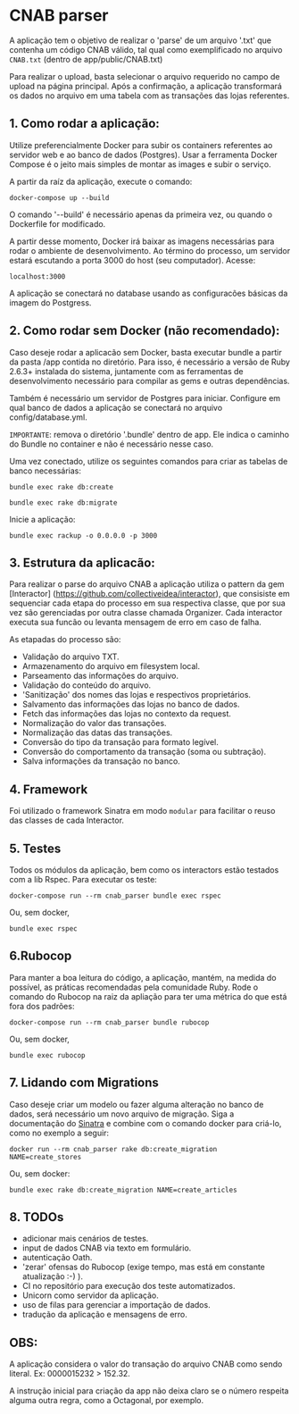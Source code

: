 # CNAB parser

A aplicação tem o objetivo de realizar o 'parse' de um arquivo '.txt' que contenha um código CNAB válido, tal qual como exemplificado no arquivo `CNAB.txt` (dentro de app/public/CNAB.txt)

Para realizar o upload, basta selecionar o arquivo requerido no campo de upload na página principal. Após a confirmação, a aplicação transformará os dados no arquivo em uma tabela com as transações das lojas referentes.

## 1. Como rodar a aplicação:

Utilize preferencialmente Docker para subir os containers referentes ao servidor web e ao banco de dados (Postgres). Usar a ferramenta Docker Compose é o jeito mais simples de montar as images e subir o serviço.

A partir da raíz da aplicação, execute o comando:

```
docker-compose up --build
```
O comando '--build' é necessário apenas da primeira vez, ou quando o Dockerfile for modificado. 

A partir desse momento, Docker irá baixar as imagens necessárias para rodar o ambiente de desenvolvimento. Ao término do processo, um servidor estará escutando a porta 3000 do host (seu computador). Acesse:

```
localhost:3000
```

A aplicação se conectará no database usando as configuracões básicas da imagem do Postgress.

## 2. Como rodar sem Docker (não recomendado):

Caso deseje rodar a aplicacão sem Docker, basta executar bundle a partir da pasta /app contida no diretório. Para isso, é necessário a versão de Ruby 2.6.3+ instalada do sistema, juntamente com as ferramentas de desenvolvimento necessário para compilar as gems e outras dependências.

Também é necessário um servidor de Postgres para iniciar. Configure em qual banco de dados a aplicação se conectará no arquivo config/database.yml.

`IMPORTANTE`: remova o diretório '.bundle' dentro de app. Ele indica o caminho do Bundle no container e não é necessário nesse caso.

Uma vez conectado, utilize os seguintes comandos para criar as tabelas de banco necessárias:

```
bundle exec rake db:create
```

```
bundle exec rake db:migrate
```

Inicie a aplicação:

```
bundle exec rackup -o 0.0.0.0 -p 3000
```

## 3. Estrutura da aplicacão:

Para realizar o parse do arquivo CNAB a aplicação utiliza o pattern da gem [Interactor] (https://github.com/collectiveidea/interactor), que consisiste em sequenciar cada etapa do processo em sua respectiva classe, que por sua vez são gerenciadas por outra classe chamada Organizer. Cada interactor executa sua funcão ou levanta mensagem de erro em caso de falha.

As etapadas do processo são:

- Validação do arquivo TXT.
- Armazenamento do arquivo em filesystem local.
- Parseamento das informações do arquivo.
- Validação do conteúdo do arquivo.
- 'Sanitização' dos nomes das lojas e respectivos proprietários.
- Salvamento das informações das lojas no banco de dados.
- Fetch das informações das lojas no contexto da request.
- Normalização do valor das transações.
- Normalização das datas das transações.
- Conversão do tipo da transação para formato legível.
- Conversão do comportamento da transação (soma ou subtração).
- Salva informações da transação no banco.

## 4. Framework

Foi utilizado o framework Sinatra em modo `modular` para facilitar o reuso das classes de cada Interactor.

## 5. Testes

Todos os módulos da aplicação, bem como os interactors estão testados com a lib Rspec. Para executar os teste:

```
docker-compose run --rm cnab_parser bundle exec rspec
```

Ou, sem docker,

```
bundle exec rspec
```

## 6.Rubocop

Para manter a boa leitura do código, a aplicação, mantém, na medida do possível, as práticas recomendadas pela comunidade Ruby. Rode o comando do Rubocop na raiz da apliação para ter uma métrica do que está fora dos padrões:

```
docker-compose run --rm cnab_parser bundle rubocop
```


Ou, sem docker,

```
bundle exec rubocop
```

## 7. Lidando com Migrations

Caso deseje criar um modelo ou fazer alguma alteração no banco de dados, será necessário um novo arquivo de migração. Siga a documentação do [Sinatra](http://recipes.sinatrarb.com/p/databases/postgresql-activerecord?) e combine com o comando docker para criá-lo, como no exemplo a seguir:

```
docker run --rm cnab_parser rake db:create_migration NAME=create_stores
```

Ou, sem docker:

```
bundle exec rake db:create_migration NAME=create_articles
```

## 8. TODOs

- adicionar mais cenários de testes.
- input de dados CNAB via texto em formulário.
- autenticação Oath.
- 'zerar' ofensas do Rubocop (exige tempo, mas está em constante atualização :-) ).
- CI no repositório para execução dos teste automatizados.
- Unicorn como servidor da aplicação.
- uso de filas para gerenciar a importação de dados.
- tradução da aplicação e mensagens de erro.

## OBS:
A aplicação considera o valor do transação do arquivo CNAB como sendo literal. Ex: 0000015232 > 152.32. 

A instrução inicial para criação da app não deixa claro se o número respeita alguma outra regra, como a Octagonal, por exemplo.
